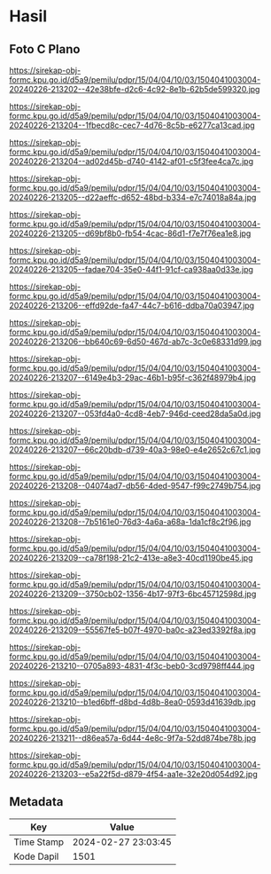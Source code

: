 # Hasil

## Foto C Plano

https://sirekap-obj-formc.kpu.go.id/d5a9/pemilu/pdpr/15/04/04/10/03/1504041003004-20240226-213202--42e38bfe-d2c6-4c92-8e1b-62b5de599320.jpg

https://sirekap-obj-formc.kpu.go.id/d5a9/pemilu/pdpr/15/04/04/10/03/1504041003004-20240226-213204--1fbecd8c-cec7-4d76-8c5b-e6277ca13cad.jpg

https://sirekap-obj-formc.kpu.go.id/d5a9/pemilu/pdpr/15/04/04/10/03/1504041003004-20240226-213204--ad02d45b-d740-4142-af01-c5f3fee4ca7c.jpg

https://sirekap-obj-formc.kpu.go.id/d5a9/pemilu/pdpr/15/04/04/10/03/1504041003004-20240226-213205--d22aeffc-d652-48bd-b334-e7c74018a84a.jpg

https://sirekap-obj-formc.kpu.go.id/d5a9/pemilu/pdpr/15/04/04/10/03/1504041003004-20240226-213205--d69bf8b0-fb54-4cac-86d1-f7e7f76ea1e8.jpg

https://sirekap-obj-formc.kpu.go.id/d5a9/pemilu/pdpr/15/04/04/10/03/1504041003004-20240226-213205--fadae704-35e0-44f1-91cf-ca938aa0d33e.jpg

https://sirekap-obj-formc.kpu.go.id/d5a9/pemilu/pdpr/15/04/04/10/03/1504041003004-20240226-213206--effd92de-fa47-44c7-b616-ddba70a03947.jpg

https://sirekap-obj-formc.kpu.go.id/d5a9/pemilu/pdpr/15/04/04/10/03/1504041003004-20240226-213206--bb640c69-6d50-467d-ab7c-3c0e68331d99.jpg

https://sirekap-obj-formc.kpu.go.id/d5a9/pemilu/pdpr/15/04/04/10/03/1504041003004-20240226-213207--6149e4b3-29ac-46b1-b95f-c362f48979b4.jpg

https://sirekap-obj-formc.kpu.go.id/d5a9/pemilu/pdpr/15/04/04/10/03/1504041003004-20240226-213207--053fd4a0-4cd8-4eb7-946d-ceed28da5a0d.jpg

https://sirekap-obj-formc.kpu.go.id/d5a9/pemilu/pdpr/15/04/04/10/03/1504041003004-20240226-213207--66c20bdb-d739-40a3-98e0-e4e2652c67c1.jpg

https://sirekap-obj-formc.kpu.go.id/d5a9/pemilu/pdpr/15/04/04/10/03/1504041003004-20240226-213208--04074ad7-db56-4ded-9547-f99c2749b754.jpg

https://sirekap-obj-formc.kpu.go.id/d5a9/pemilu/pdpr/15/04/04/10/03/1504041003004-20240226-213208--7b5161e0-76d3-4a6a-a68a-1da1cf8c2f96.jpg

https://sirekap-obj-formc.kpu.go.id/d5a9/pemilu/pdpr/15/04/04/10/03/1504041003004-20240226-213209--ca78f198-21c2-413e-a8e3-40cd1190be45.jpg

https://sirekap-obj-formc.kpu.go.id/d5a9/pemilu/pdpr/15/04/04/10/03/1504041003004-20240226-213209--3750cb02-1356-4b17-97f3-6bc45712598d.jpg

https://sirekap-obj-formc.kpu.go.id/d5a9/pemilu/pdpr/15/04/04/10/03/1504041003004-20240226-213209--55567fe5-b07f-4970-ba0c-a23ed3392f8a.jpg

https://sirekap-obj-formc.kpu.go.id/d5a9/pemilu/pdpr/15/04/04/10/03/1504041003004-20240226-213210--0705a893-4831-4f3c-beb0-3cd9798ff444.jpg

https://sirekap-obj-formc.kpu.go.id/d5a9/pemilu/pdpr/15/04/04/10/03/1504041003004-20240226-213210--b1ed6bff-d8bd-4d8b-8ea0-0593d41639db.jpg

https://sirekap-obj-formc.kpu.go.id/d5a9/pemilu/pdpr/15/04/04/10/03/1504041003004-20240226-213211--d86ea57a-6d44-4e8c-9f7a-52dd874be78b.jpg

https://sirekap-obj-formc.kpu.go.id/d5a9/pemilu/pdpr/15/04/04/10/03/1504041003004-20240226-213203--e5a22f5d-d879-4f54-aa1e-32e20d054d92.jpg


## Metadata

| Key        | Value               |
| ---------- | ------------------- |
| Time Stamp | 2024-02-27 23:03:45 |
| Kode Dapil | 1501                |



